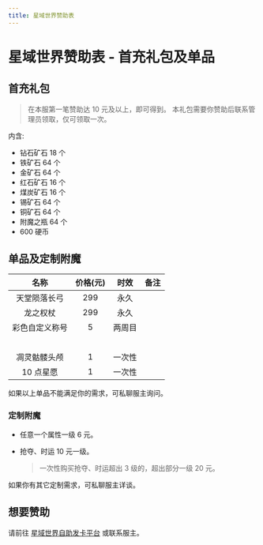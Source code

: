 ```yaml
---
title: 星域世界赞助表
---
```


# 星域世界赞助表 - 首充礼包及单品

## 首充礼包

> 在本服第一笔赞助达 10 元及以上，即可得到。
> 本礼包需要你赞助后联系管理员领取，仅可领取一次。

内含:

- 钻石矿石 18 个
- 铁矿石 64 个
- 金矿石 64 个
- 红石矿石 16  个
- 煤炭矿石 16 个
- 锡矿石 64 个
- 铜矿石 64 个
- 附魔之瓶 64 个
- 600 硬币

## 单品及定制附魔

|      名称      | 价格(元) |  时效  | 备注 |
| :------------: | :------: | :----: | :--: |
|  天堂陨落长弓  |   299    |  永久  |      |
|    龙之权杖    |   299    |  永久  |      |
| 彩色自定义称号 |    5     | 两周目 |      |
|                |          |        |      |
|                |          |        |      |
|                |          |        |      |
|                |          |        |      |
|                |          |        |      |
|  凋灵骷髅头颅  |    1     | 一次性 |      |
|   10 点星愿    |    1     | 一次性 |      |

如果以上单品不能满足你的需求，可私聊服主询问。

### 定制附魔

- 任意一个属性一级 6 元。

- 抢夺、时运 10 元一级。

  > 一次性购买抢夺、时运超出 3 级的，超出部分一级 20 元。

如果你有其它定制需求，可私聊服主详谈。

## 想要赞助

请前往 [星域世界自助发卡平台](https://pay.mcstaralliance.com) 或联系服主。

